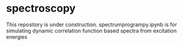 # spectroscopy
This repository is under construction.
spectrumprogrampy.ipynb is for simulating dynamic correlation function based spectra from excitation energies
